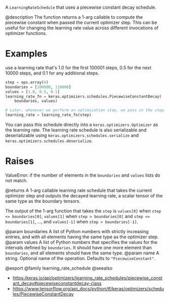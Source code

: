A `LearningRateSchedule` that uses a piecewise constant decay schedule.

@description
The function returns a 1-arg callable to compute the piecewise constant
when passed the current optimizer step. This can be useful for changing the
learning rate value across different invocations of optimizer functions.

# Examples
use a learning rate that's 1.0 for the first 100001 steps, 0.5
    for the next 10000 steps, and 0.1 for any additional steps.

```python
step = ops.array(0)
boundaries = [100000, 110000]
values = [1.0, 0.5, 0.1]
learning_rate_fn = keras.optimizers.schedules.PiecewiseConstantDecay(
    boundaries, values)

# Later, whenever we perform an optimization step, we pass in the step.
learning_rate = learning_rate_fn(step)
```

You can pass this schedule directly into a `keras.optimizers.Optimizer`
as the learning rate. The learning rate schedule is also serializable and
deserializable using `keras.optimizers.schedules.serialize` and
`keras.optimizers.schedules.deserialize`.

# Raises
ValueError: if the number of elements in the `boundaries` and `values`
lists do not match.

@returns
A 1-arg callable learning rate schedule that takes the current optimizer
step and outputs the decayed learning rate, a scalar tensor of the
same type as the boundary tensors.

The output of the 1-arg function that takes the `step`
is `values[0]` when `step <= boundaries[0]`,
`values[1]` when `step > boundaries[0]` and `step <= boundaries[1]`,
..., and `values[-1]` when `step > boundaries[-1]`.

@param boundaries A list of Python numbers with strictly increasing
    entries, and with all elements having the same type as the
    optimizer step.
@param values A list of Python numbers that specifies the values for the
    intervals defined by `boundaries`. It should have one more
    element than `boundaries`, and all elements should have the same
    type.
@param name A string. Optional name of the operation. Defaults to
    `"PiecewiseConstant"`.

@export
@family learning_rate_schedule
@seealso
+ <https:/keras.io/api/optimizers/learning_rate_schedules/piecewise_constant_decay#piecewiseconstantdecay-class>
+ <https://www.tensorflow.org/api_docs/python/tf/keras/optimizers/schedules/PiecewiseConstantDecay>
